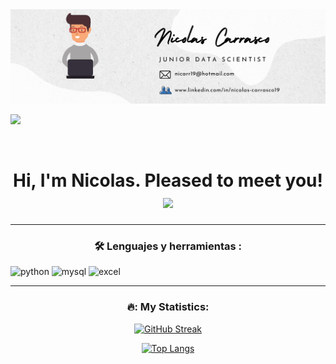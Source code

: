 <div id="header" align="center">
  <img decoding="async" src="https://github.com/Nicarr/Nicarr/blob/main/Neutral%20Creative%20Professional%20LinkedIn%20Article%20Cover%20Image.png?raw=true" width="800"/>
</div>

[![](https://img.shields.io/badge/LinkedIn-0077B5?style=for-the-badge&logo=linkedin&logoColor=white)](www.linkedin.com/in/nicolas-carrasco19)

<div id="badges" align="center">
<img decoding="async" src="https://visitor-badge-reloaded.herokuapp.com/badge?page_id=Nicarr.Nicarr&color=00cf00" alt=""/>

<h1>
  Hi, I'm Nicolas. Pleased to meet you! 
  <img decoding="async" src="https://giphy.com/gifs/bbva-creando-oportunidades-20NHiDnH41d9Ls6NlU" width="30px"/>
</h1>

<!--
**Nicarr/Nicarr** is a ✨ _special_ ✨ repository because its `README.md` (this file) appears on your GitHub profile.

Here are some ideas to get you started:

- 🔭 I’m currently working on projects in different programming languages, such as Python.
- 🌱 I’m currently learning more about Markup Languages!
- 👯 I’m looking to collaborate on teamwork for developing insights on Businesses, which is one of my passions!
- 🤔 I’m looking for help with expanding my connections in the field.
- 📫 How to reach me: nicarr19@hotmail.com
- 😄 Pronouns: He/Him
-->

---

### :hammer_and_wrench: Lenguajes y herramientas :

<div id="header" align="left">
    <img decoding="async" src="https://img.shields.io/badge/Python-3776AB?style=for-the-badge&logo=python&logoColor=white" alt="python"/>
  </a>
    <img decoding="async" src="https://img.shields.io/badge/MySQL-6DB33F?style=for-the-badge&logo=mysql&logoColor=white" alt="mysql"/>
  </a>
 <img decoding="async" src="https://img.shields.io/badge/Microsoft_Excel-217346?style=for-the-badge&logo=microsoft-excel&logoColor=white" alt="excel"/>
  </a>
  
</div>

---

### 🔥: My Statistics:

[![GitHub Streak](http://github-readme-streak-stats.herokuapp.com?user=Nicarr&theme=dark&background=000000)](https://git.io/streak-stats)

[![Top Langs](https://github-readme-stats.vercel.app/api/top-langs/?username=Nicarr&layout=compact&theme=vision-friendly-dark)](https://github.com/anuraghazra/github-readme-stats)
